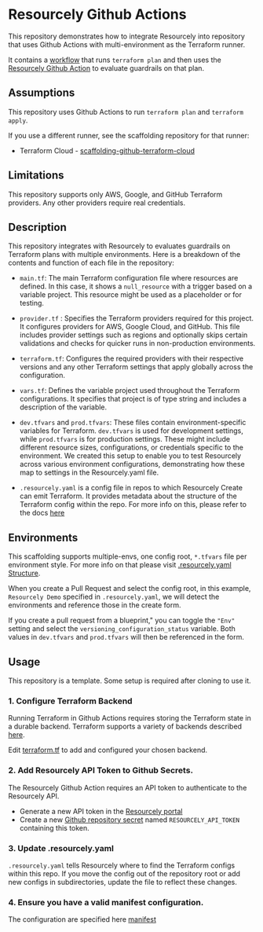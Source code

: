 # Resourcely Github Actions

This repository demonstrates how to integrate Resourcely into
repository that uses Github Actions with multi-environment as the Terraform runner.

It contains a [workflow](.github/workflows/terraform.yml) that runs
`terraform plan` and then uses the [Resourcely Github
Action](https://github.com/Resourcely-Inc/resourcely-action) to
evaluate guardrails on that plan.

## Assumptions

This repository uses Github Actions to run `terraform plan` and
`terraform apply`.

If you use a different runner, see the scaffolding repository for that
runner:

- Terraform Cloud - [scaffolding-github-terraform-cloud](https://github.com/Resourcely-Inc/scaffolding-github-terraform-cloud)

## Limitations
This repository supports only AWS, Google, and GitHub Terraform providers. Any other providers require real credentials.

## Description 
This repository integrates with Resourcely to evaluates guardrails on Terraform plans with multiple environments. Here is a breakdown of the contents and function of each file in the repository:

- `main.tf`: The main Terraform configuration file where resources are defined. In this case, it shows a `null_resource` with a trigger based on a variable project. This resource might be used as a placeholder or for testing.

- `provider.tf` : Specifies the Terraform providers required for this project. It configures providers for AWS, Google Cloud, and GitHub. This file includes provider settings such as regions and optionally skips certain validations and checks for quicker runs in non-production environments.

- `terraform.tf`: Configures the required providers with their respective versions and any other Terraform settings that apply globally across the configuration.

- `vars.tf`: Defines the variable project used throughout the Terraform configurations. It specifies that project is of type string and includes a description of the variable.

- `dev.tfvars` and `prod.tfvars`: These files contain environment-specific variables for Terraform. `dev.tfvars` is used for development settings, while `prod.tfvars` is for production settings. These might include different resource sizes, configurations, or credentials specific to the environment. We created this setup to enable you to test Resourcely across various environment configurations, demonstrating how these map to settings in the Resourcely.yaml file.

- `.resourcely.yaml` is a config file in repos to which Resourcely Create can emit Terraform. It provides metadata about the structure of the Terraform config within the repo. For more info on this, please refer to the docs [here](https://docs.resourcely.io/getting-started/onboarding/configuring-resourcely.yaml#what-is-.resourcely.yaml)

## Environments

This scaffolding supports multiple-envs, one config root, `*.tfvars` file per environment style. For more info on that please visit [.resourcely.yaml Structure](https://docs.resourcely.io/getting-started/onboarding/configuring-resourcely.yaml#resourcely.yaml-structure). 

When you create a Pull Request and select the config root, in this example, `Resourcely Demo` specified in `.resourcely.yaml`, we will detect the environments and reference those in the create form. 

If you create a pull request from a blueprint," you can toggle the `"Env"` setting and select the `versioning_configuration_status` variable. Both values in `dev.tfvars` and `prod.tfvars` will then be referenced in the form.

## Usage

This repository is a template. Some setup is required after cloning to use it.

### 1. Configure Terraform Backend

Running Terraform in Github Actions requires storing the Terraform
state in a durable backend.  Terraform supports a variety of backends
described
[here](https://developer.hashicorp.com/terraform/language/settings/backends/configuration).

Edit [terraform.tf](terraform.tf) to add and configured your chosen
backend.

### 2. Add Resourcely API Token to Github Secrets.

The Resourcely Github Action requires an API token to authenticate to
the Resourcely API.

- Generate a new API token in the [Resourcely portal](https://portal.resourcely.io/settings/generate-api-token)
- Create a new [Github repository secret](https://docs.github.com/en/actions/security-guides/using-secrets-in-github-actions#creating-secrets-for-a-repository) named `RESOURCELY_API_TOKEN` containing this token.

### 3. Update .resourcely.yaml

`.resourcely.yaml` tells Resourcely where to find the Terraform
configs within this repo.  If you move the config out of the
repository root or add new configs in subdirectories, update the file
to reflect these changes.

### 4. Ensure you have a valid manifest configuration.
The configuration are specified here [manifest](https://github.com/Resourcely-Inc/scaffolding-github-actions/blob/main/.github/workflows/terraform.yml#L89-L101)
